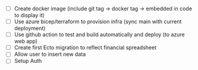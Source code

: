 - [ ] Create docker image (include git tag -> docker tag -> embedded in code to display it)
- [ ] Use azure bicep/terraform to provision infra (sync main with current deployment)
- [ ] Use github action to test and build automatically and deploy (to azure web app)
- [ ] Create first Ecto migration to reflect financial spreadsheet
- [ ] Allow user to insert new data
- [ ] Setup Auth